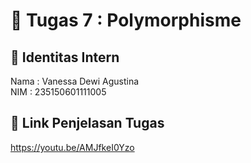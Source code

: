 # 📁 Tugas 7 : Polymorphisme

## 👤 Identitas Intern
Nama : Vanessa Dewi Agustina             
NIM  : 235150601111005

## 🔗 Link Penjelasan Tugas

https://youtu.be/AMJfkeI0Yzo
